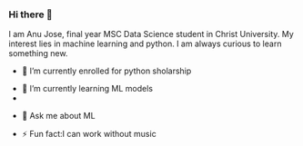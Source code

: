 ### Hi there 👋

I am Anu Jose, final year MSC Data Science student in Christ University. My interest lies in machine learning and python. I am always curious to learn something new.

<ul><li>🔭 I’m currently enrolled for python sholarship</li></ul>

<ul><li>🌱 I’m currently learning ML models<li></ul>

<ul><li>💬 Ask me about ML</li></ul>

<ul><li>⚡ Fun fact:I can work without music</li></ul>
<!--
**anujose-123/anujose-123** is a ✨ _special_ ✨ repository because its `README.md` (this file) appears on your GitHub profile.

Here are some ideas to get you started:

- 🔭 I’m currently working on ...
- 🌱 I’m currently learning ...
- 👯 I’m looking to collaborate on ...
- 🤔 I’m looking for help with ...
- 💬 Ask me about ...
- 📫 How to reach me: ...
- 😄 Pronouns: ...
- ⚡ Fun fact: ...
-->
